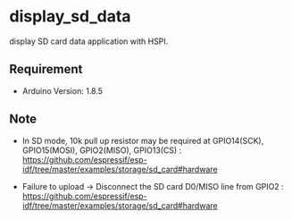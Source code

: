 # display_sd_data

display SD card data application with HSPI.

## Requirement

- Arduino Version: 1.8.5

## Note

- In SD mode, 10k pull up resistor may be required at GPIO14(SCK), GPIO15(MOSI), GPIO2(MISO), GPIO13(CS) : https://github.com/espressif/esp-idf/tree/master/examples/storage/sd_card#hardware 

- Failure to upload -> Disconnect the SD card D0/MISO line from GPIO2 : https://github.com/espressif/esp-idf/tree/master/examples/storage/sd_card#hardware 
